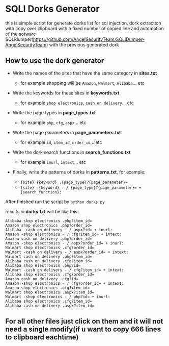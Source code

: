 # SQLI Dorks Generator

this is simple script for generate dorks list for sql injection, dork extraction with copy over clipboard with a fixed number of copied line and automation of the sotware SQLidumper(https://github.com/AngelSecurityTeam/SQLiDumper-AngelSecurityTeam) with the previous generated dork

## How to use the dork generator

* Write the names of the sites that have the same category in **sites.txt**
  * for example shopping will be `Amazon`, `Walmart`, `Alibaba`... etc

* Write the keywords for these sites in **keywords.txt**
  * for example `shop electronics`, `cash on delivery`... etc

* Write the page types in **page_types.txt**
  * for example `php`, `cfg`, `aspx`... etc

* Write the page parameters in **page_parameters.txt**
  * for example `id`, `item_id`, `order_id`... etc

* Write the dork search functions in **search_functions.txt**
  * for example `inurl`, `intext`... etc

* Finally, write the patterns of dorks in **patterns.txt**, for example:
  * `{site} {keyword} .{page_type}?{page_parameter}=`
  * `{site} -{keyword} - / {page_type}?{page_parameter}= + {search_function}:`

After finished run the script by `python dorks.py`

results in **dorks.txt** will be like this:

``` plain
Alibaba shop electronics .php?item_id=
Amazon shop electronics .php?order_id=
Alibaba -cash on delivery - / aspx?id= + inurl:
Amazon -shop electronics - / cfg?item_id= + intext:
Amazon cash on delivery .php?order_id=
Amazon -shop electronics - / aspx?order_id= + inurl:
Walmart shop electronics .cfg?order_id=
Walmart -cash on delivery - / aspx?order_id= + intext:
Walmart cash on delivery .php?item_id=
Alibaba cash on delivery .cfg?item_id=
Alibaba shop electronics .php?id=
Walmart -cash on delivery - / cfg?item_id= + intext:
Alibaba shop electronics .cfg?order_id=
Amazon cash on delivery .cfg?id=
Amazon -shop electronics - / cfg?order_id= + intext:
Amazon shop electronics .cfg?item_id=
Walmart shop electronics .aspx?item_id=
Walmart -shop electronics - / php?id= + inurl:
Alibaba shop electronics .cfg?item_id=
Alibaba cash on delivery .aspx?item_id=
```
## For all other files just click on them and it will not need a single modify(if u want to copy 666 lines to clipboard eachtime)
